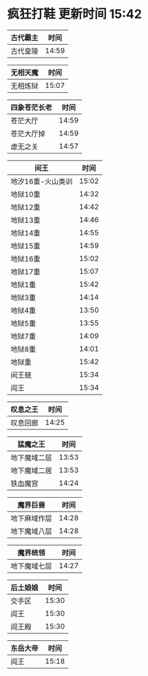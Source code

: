 # 疯狂打鞋 更新时间 15:42

| 古代霸主   | 时间    |
|--------|-------|
| 古代皇陵 | 14:59 |

| 无相天魔   | 时间    |
|--------|-------|
| 无相炼狱 | 15:07 |

| 四象苍茫长老   | 时间    |
|--------|-------|
| 苍茫大厅 | 14:59 |
| 苍茫大厅掉 | 14:59 |
| 虚无之关 | 14:57 |

| 间王   | 时间    |
|--------|-------|
| 地汐16重-火山类训 | 15:02 |
| 地狱10重 | 14:32 |
| 地狱12重 | 14:42 |
| 地狱13重 | 14:46 |
| 地狱14重 | 14:55 |
| 地狱15重 | 14:59 |
| 地狱16重 | 15:02 |
| 地狱17重 | 15:07 |
| 地狱1重 | 15:42 |
| 地狱3重 | 14:14 |
| 地狱4重 | 13:50 |
| 地狱5重 | 13:55 |
| 地狱7重 | 14:09 |
| 地狱8重 | 14:01 |
| 地狱重 | 15:42 |
| 间王兢 | 15:34 |
| 阎王 | 15:34 |

| 叹息之王   | 时间    |
|--------|-------|
| 叹息回廊 | 14:25 |

| 猛魔之王   | 时间    |
|--------|-------|
| 地下魔域二层 | 13:53 |
| 地下魔域二居 | 13:53 |
| 铁血魔宫 | 14:24 |

| 魔界巨兽   | 时间    |
|--------|-------|
| 地下麻域作层 | 14:28 |
| 地下魔域八层 | 14:28 |

| 魔界统领   | 时间    |
|--------|-------|
| 地下魔域七层 | 14:27 |

| 后土娘娘   | 时间    |
|--------|-------|
| 交手区 | 15:30 |
| 阎王 | 15:30 |
| 阎王殿 | 15:30 |

| 东岳大帝   | 时间    |
|--------|-------|
| 阎王 | 15:18 |